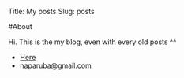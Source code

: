 Title: My posts
Slug: posts

#About

Hi. This is the my blog, even with every old posts ^^

<ul>
<li><a href="/">Here</a></li>
<li>naparuba@gmail.com</li>
</ul>
